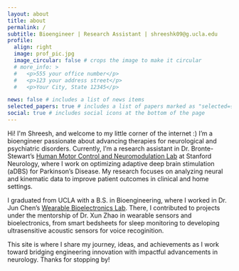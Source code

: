 ```yaml
---
layout: about
title: about
permalink: /
subtitle: Bioengineer | Research Assistant | shreeshk09@g.ucla.edu
profile:
  align: right
  image: prof_pic.jpg
  image_circular: false # crops the image to make it circular
  # more_info: >
  #   <p>555 your office number</p>
  #   <p>123 your address street</p>
  #   <p>Your City, State 12345</p>

news: false # includes a list of news items
selected_papers: true # includes a list of papers marked as "selected={true}"
social: true # includes social icons at the bottom of the page
---
```

Hi! I'm Shreesh, and welcome to my little corner of the internet :) I’m a bioengineer passionate about advancing therapies for neurological and psychiatric disorders. Currently, I’m a research assistant in Dr. Bronte-Stewart’s [Human Motor Control and Neuromodulation Lab](https://med.stanford.edu/bronte-stewart-lab.html) at Stanford Neurology, where I work on optimizing adaptive deep brain stimulation (aDBS) for Parkinson’s Disease. My research focuses on analyzing neural and kinematic data to improve patient outcomes in clinical and home settings.

I graduated from UCLA with a B.S. in Bioengineering, where I worked in Dr. Jun Chen’s [Wearable Bioelectronics Lab](https://www.junchenlab.com/). There, I contributed to projects under the mentorship of Dr. Xun Zhao in wearable sensors and bioelectronics, from smart bedsheets for sleep monitoring to developing ultrasensitive acoustic sensors for voice recoginition. 

This site is where I share my journey, ideas, and achievements as I work toward bridging engineering innovation with impactful advancements in neurology. Thanks for stopping by!

